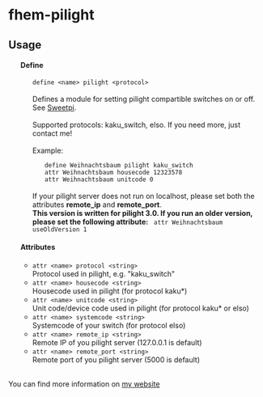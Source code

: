 fhem-pilight
=============

<h2>Usage</h2>
<ul>
  <h4>Define</h4>
  <ul>
    <code>define &lt;name&gt; pilight &lt;protocol&gt;</code>
    <br/>
    <br/>
    Defines a module for setting pilight compartible switches on or off. See <a href="http://www.sweetpi.de/blog/258/funksteckdosen-mit-dem-raspberry-pi-und-pilight-schalten">Sweetpi</a>.<br><br>
    Supported protocols: kaku_switch, elso. If you need more, just contact me!<br/><br/>
    Example:
    <ul>
      <code>define Weihnachtsbaum pilight kaku_switch</code><br>
      <code>attr Weihnachtsbaum housecode 12323578</code><br>
      <code>attr Weihnachtsbaum unitcode 0</code><br>
    </ul>
    <br/>
	If your pilight server does not run on localhost, please set both the attributes <b>remote_ip</b> and <b>remote_port</b>.
    <br/>
    <b>This version is written for pilight 3.0. If you run an older version, please set the following attribute:</b>
      <code> attr Weihnachtsbaum useOldVersion 1</code>
  </ul>

  <a name="pilight_Attr"></a>
  <h4>Attributes</h4> 
  <ul>
    <li><a name="protocol"><code>attr &lt;name&gt; protocol &lt;string&gt;</code></a>
                <br />Protocol used in pilight, e.g. "kaku_switch"</li>
    <li><a name="user"><code>attr &lt;name&gt; housecode &lt;string&gt;</code></a>
                <br />Housecode used in pilight (for protocol kaku*)</li>
    <li><a name="user"><code>attr &lt;name&gt; unitcode &lt;string&gt;</code></a>
                <br />Unit code/device code used in pilight (for protocol kaku* or elso)</li>
    <li><a name="systemcode"><code>attr &lt;name&gt; systemcode &lt;string&gt;</code></a>
                <br />Systemcode of your switch (for protocol elso)</li>
    <li><a name="numer"><code>attr &lt;name&gt; remote_ip &lt;string&gt;</code></a>
                <br />Remote IP of you pilight server (127.0.0.1 is default)</li>
    <li><a name="numer"><code>attr &lt;name&gt; remote_port &lt;string&gt;</code></a>
                <br />Remote port of you pilight server (5000 is default)</li>
  </ul>
</ul>


<br/>
You can find more information on <a href="http://www.andreas-fey.com">my website</a>
